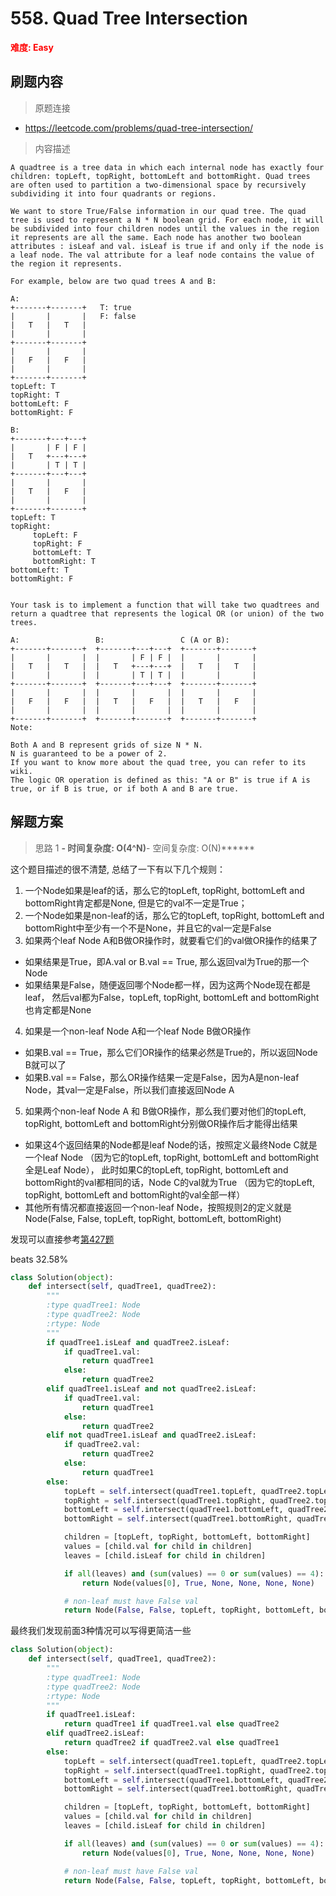 # 558. Quad Tree Intersection

**<font color=red>难度: Easy</font>**

## 刷题内容

> 原题连接

* https://leetcode.com/problems/quad-tree-intersection/

> 内容描述

```
A quadtree is a tree data in which each internal node has exactly four children: topLeft, topRight, bottomLeft and bottomRight. Quad trees are often used to partition a two-dimensional space by recursively subdividing it into four quadrants or regions.

We want to store True/False information in our quad tree. The quad tree is used to represent a N * N boolean grid. For each node, it will be subdivided into four children nodes until the values in the region it represents are all the same. Each node has another two boolean attributes : isLeaf and val. isLeaf is true if and only if the node is a leaf node. The val attribute for a leaf node contains the value of the region it represents.

For example, below are two quad trees A and B:

A:
+-------+-------+   T: true
|       |       |   F: false
|   T   |   T   |
|       |       |
+-------+-------+
|       |       |
|   F   |   F   |
|       |       |
+-------+-------+
topLeft: T
topRight: T
bottomLeft: F
bottomRight: F

B:               
+-------+---+---+
|       | F | F |
|   T   +---+---+
|       | T | T |
+-------+---+---+
|       |       |
|   T   |   F   |
|       |       |
+-------+-------+
topLeft: T
topRight:
     topLeft: F
     topRight: F
     bottomLeft: T
     bottomRight: T
bottomLeft: T
bottomRight: F
 

Your task is to implement a function that will take two quadtrees and return a quadtree that represents the logical OR (or union) of the two trees.

A:                 B:                 C (A or B):
+-------+-------+  +-------+---+---+  +-------+-------+
|       |       |  |       | F | F |  |       |       |
|   T   |   T   |  |   T   +---+---+  |   T   |   T   |
|       |       |  |       | T | T |  |       |       |
+-------+-------+  +-------+---+---+  +-------+-------+
|       |       |  |       |       |  |       |       |
|   F   |   F   |  |   T   |   F   |  |   T   |   F   |
|       |       |  |       |       |  |       |       |
+-------+-------+  +-------+-------+  +-------+-------+
Note:

Both A and B represent grids of size N * N.
N is guaranteed to be a power of 2.
If you want to know more about the quad tree, you can refer to its wiki.
The logic OR operation is defined as this: "A or B" is true if A is true, or if B is true, or if both A and B are true.
```

## 解题方案

> 思路 1
******- 时间复杂度: O(4^N)******- 空间复杂度: O(N)******



这个题目描述的很不清楚, 总结了一下有以下几个规则：
1. 一个Node如果是leaf的话，那么它的topLeft, topRight, bottomLeft and bottomRight肯定都是None, 但是它的val不一定是True；
2. 一个Node如果是non-leaf的话，那么它的topLeft, topRight, bottomLeft and bottomRight中至少有一个不是None，并且它的val一定是False
3. 如果两个leaf Node A和B做OR操作时，就要看它们的val做OR操作的结果了
  - 如果结果是True，即A.val or B.val == True, 那么返回val为True的那一个Node
  - 如果结果是False，随便返回哪个Node都一样，因为这两个Node现在都是leaf，
  然后val都为False，topLeft, topRight, bottomLeft and bottomRight也肯定都是None
4. 如果是一个non-leaf Node A和一个leaf Node B做OR操作
  - 如果B.val == True，那么它们OR操作的结果必然是True的，所以返回Node B就可以了
  - 如果B.val == False，那么OR操作结果一定是False，因为A是non-leaf Node，其val一定是False，所以我们直接返回Node A
5. 如果两个non-leaf Node A 和 B做OR操作，那么我们要对他们的topLeft, topRight, bottomLeft and bottomRight分别做OR操作后才能得出结果
  - 如果这4个返回结果的Node都是leaf Node的话，按照定义最终Node C就是一个leaf Node
  （因为它的topLeft, topRight, bottomLeft and bottomRight全是Leaf Node），
  此时如果C的topLeft, topRight, bottomLeft and bottomRight的val都相同的话，Node C的val就为True
  （因为它的topLeft, topRight, bottomLeft and bottomRight的val全部一样）
  - 其他所有情况都直接返回一个non-leaf Node，按照规则2的定义就是Node(False, False, topLeft, topRight, bottomLeft, bottomRight)
  
  
发现可以直接参考[第427题](https://github.com/apachecn/awesome-algorithm/blob/master/docs/Leetcode_Solutions/Python/427._Construct_Quad_Tree.md)

beats 32.58%
  
```python
class Solution(object):
    def intersect(self, quadTree1, quadTree2):
        """
        :type quadTree1: Node
        :type quadTree2: Node
        :rtype: Node
        """
        if quadTree1.isLeaf and quadTree2.isLeaf:
            if quadTree1.val:
                return quadTree1
            else:
                return quadTree2
        elif quadTree1.isLeaf and not quadTree2.isLeaf:
            if quadTree1.val:
                return quadTree1
            else:
                return quadTree2
        elif not quadTree1.isLeaf and quadTree2.isLeaf:
            if quadTree2.val:
                return quadTree2
            else:
                return quadTree1
        else:
            topLeft = self.intersect(quadTree1.topLeft, quadTree2.topLeft)
            topRight = self.intersect(quadTree1.topRight, quadTree2.topRight)
            bottomLeft = self.intersect(quadTree1.bottomLeft, quadTree2.bottomLeft)
            bottomRight = self.intersect(quadTree1.bottomRight, quadTree2.bottomRight)

            children = [topLeft, topRight, bottomLeft, bottomRight]
            values = [child.val for child in children]
            leaves = [child.isLeaf for child in children]

            if all(leaves) and (sum(values) == 0 or sum(values) == 4):
                return Node(values[0], True, None, None, None, None)

            # non-leaf must have False val
            return Node(False, False, topLeft, topRight, bottomLeft, bottomRight)
```

最终我们发现前面3种情况可以写得更简洁一些

```python
class Solution(object):
    def intersect(self, quadTree1, quadTree2):
        """
        :type quadTree1: Node
        :type quadTree2: Node
        :rtype: Node
        """
        if quadTree1.isLeaf:
            return quadTree1 if quadTree1.val else quadTree2
        elif quadTree2.isLeaf:
            return quadTree2 if quadTree2.val else quadTree1
        else:
            topLeft = self.intersect(quadTree1.topLeft, quadTree2.topLeft)
            topRight = self.intersect(quadTree1.topRight, quadTree2.topRight)
            bottomLeft = self.intersect(quadTree1.bottomLeft, quadTree2.bottomLeft)
            bottomRight = self.intersect(quadTree1.bottomRight, quadTree2.bottomRight)

            children = [topLeft, topRight, bottomLeft, bottomRight]
            values = [child.val for child in children]
            leaves = [child.isLeaf for child in children]

            if all(leaves) and (sum(values) == 0 or sum(values) == 4):
                return Node(values[0], True, None, None, None, None)

            # non-leaf must have False val
            return Node(False, False, topLeft, topRight, bottomLeft, bottomRight)
```



























